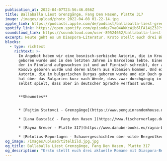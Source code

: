 ```yaml
---
publication_at: 2022-04-07T23:56:46.056Z
title: Ballaballa Liest Grenzgänge, Fang Den Hasen, Platte 317
image: /images/upload/photo_2022-04-08_01-22-14.jpg
apple_link: https://podcasts.apple.com/de/podcast/ballaballa-liest-grenzg%C3%A4nge-fang-den-hasen-platte-317/id1170436903?i=1000556584513
spotify_link: https://open.spotify.com/episode/7vaO4AkKcWib6lFA14jZ3J?si=a56baea4a13544ed
soundcloud_link: https://soundcloud.com/user-89524652/ballaballa-liest-grenzgange-fang-den-hasen-platte-317
excerpt: Heute geht es um Diaspora-Literatur. Krsto stellt euch drei Bücher vor.
blocks:
  - type: richtext
    richtext: >-
      Im Angebot haben wir eine bosnisch-serbische Autorin, die in Kroatien
      geboren wurde und in den letzten Jahren in Barcelona lebte. Einen Autor,
      der in Finnland aufgewachsen ist und auf Finnisch schreibt, der aber im
      Kosovo geboren wurde und deren Eltern aus Albanien kommen. Und eine
      Autorin, die im bulgarischen Burgas geboren wurde und ein Buch geschrieben
      hat über das Bulgarien kurz nach Wende, dass zwar durchgängig in Bulgarien
      selbst spielt, dass aber in deutscher Sprache verfasst wurde.


      **Shownotes**


      * [Pajtim Statovci - Grenzgänge](https://www.penguinrandomhouse.de/Buch/Grenzgaenge/Pajtim-Statovci/Luchterhand-Literaturverlag/e568932.rhd)

      * [Lana Bastašić - Fang den Hasen ](https://www.fischerverlage.de/autor/lana-bastasic-1013883)

      * [Rayna Breuer - Platte 317](https://www.danube-books.eu/rayna-breuer-platte-317)

      * [Relotius-Reportagen - Schauergeschichten über wilde Bergvölker im Südosten Europas ](https://uebermedien.de/34075/schauergeschichten-ueber-wilde-bergvoelker-im-suedosten-europas/)(Krsto bei Übermedien)
og_image: /images/upload/titelbild.jpg.jpg
og_title: Ballaballa Liest Grenzgänge, Fang Den Hasen, Platte 317
og_description: "Krsto stellt euch drei aktuelle Romane mit Diaspora-Bezug vor "
---
```

